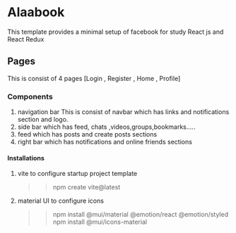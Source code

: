 # Alaabook

This template provides a minimal setup of facebook for study React js and React Redux 

## Pages

This is consist of 4 pages [Login , Register , Home , Profile]


### Components

1) navigation bar This is consist of navbar which has links and notifications section and logo.
2) side bar which has feed, chats ,videos,groups,bookmarks.....
3) feed which has posts and create posts sections
4) right bar which has notifications and online friends sections


####  Installations

1) vite to configure startup project template 
    >>npm create vite@latest
2) material UI to configure icons
    >>npm install @mui/material @emotion/react @emotion/styled
    >>npm install @mui/icons-material


